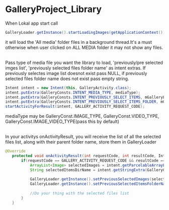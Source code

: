 # GalleryProject_Library

 When Lokal app start call 
 ```java
 GalleryLoader.getInstance().startLoadingImages(getApplicationContext(), getContentResolver()); 
 ```
it will load the 'All media' folder files in a background thread.It's a must otherwise when user clicked on ALL MEDIA folder it may not show any files.</br>


 <br>
 Pass type of media file you want the library to load, 'previously/pre selected imges list', 'previously selected files folder name' as intent extras. If previously selectes image list doesnot exist pass NULL, if previously selected files folder name does not exist pass empty string.
 
 ```java
 Intent intent = new Intent(this, GalleryActivity.class);
 intent.putExtra(GalleryConsts.INTENT_MEDIA_TYPE, mediaType);
 intent.putExtra(GalleryConsts.INTENT_PREVIOUSLY_SELECT_ITEMS, mGalleryLoader.getPreviousSelectedImages());
 intent.putExtra(GalleryConsts.INTENT_PREVIOUSLY_SELECT_ITEMS_FOLDER, mGalleryLoader.getPreviousSelectedItemsFolderName());
 startActivityForResult(intent, GALLERY_ACTIVITY_REQUEST_CODE);
 ```
 mediaType may be GalleryConst.IMAGE_TYPE, GalleryConst.VIDEO_TYPE, GalleryConst.IMAGE_VIDEO_TYPE(pass this by default)<br>
 
 <br>
 In your activitys onActivityResult, you will receive the list of all the selected files list, along with their parent folder name,
 store them in GalleryLoader
 
 ```java
 @Override
    protected void onActivityResult(int requestCode, int resultCode, Intent intent) {
        if(requestCode == GALLERY_ACTIVITY_REQUEST_CODE && resultCode == RESULT_OK) {
            ArrayList<Image> selectedImages = intent.getParcelableArrayListExtra(GalleryConsts.INTENT_SELECT_GALLERY_ITEMS);
            String selectedItemsDirName = intent.getStringExtra(GalleryConsts.INTENT_PREVIOUSLY_SELECT_ITEMS_FOLDER);
  
            GalleryLoader.getInstance().setPreviousSelectedImages(selectedImages);
            GalleryLoader.getInstance().setPreviousSelectedItemsFolderName(selectedItemsDirName);
            
            //Do your thing with the selected files list
        }
    }
   ```
 
 
